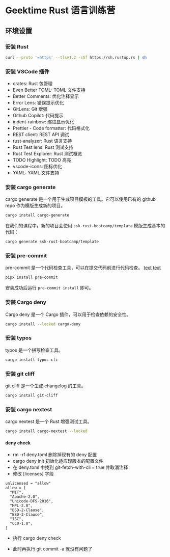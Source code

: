 # Geektime Rust 语言训练营

## 环境设置

### 安装 Rust

```bash
curl --proto '=https' --tlsv1.2 -sSf https://sh.rustup.rs | sh
```

### 安装 VSCode 插件

- crates: Rust 包管理
- Even Better TOML: TOML 文件支持
- Better Comments: 优化注释显示
- Error Lens: 错误提示优化
- GitLens: Git 增强
- Github Copilot: 代码提示
- indent-rainbow: 缩进显示优化
- Prettier - Code formatter: 代码格式化
- REST client: REST API 调试
- rust-analyzer: Rust 语言支持
- Rust Test lens: Rust 测试支持
- Rust Test Explorer: Rust 测试概览
- TODO Highlight: TODO 高亮
- vscode-icons: 图标优化
- YAML: YAML 文件支持

### 安装 cargo generate

cargo generate 是一个用于生成项目模板的工具。它可以使用已有的 github repo 作为模版生成新的项目。

```bash
cargo install cargo-generate
```

在我们的课程中，新的项目会使用 `ssk-rust-bootcamp/template` 模版生成基本的代码：

```bash
cargo generate ssk-rust-bootcamp/template
```

### 安装 pre-commit

pre-commit 是一个代码检查工具，可以在提交代码前进行代码检查。
[text](../../AuroraPlan/rust-toolchain.toml) [text](../../AuroraPlan/.rustfmt.toml)
```bash
pipx install pre-commit
```

安装成功后运行 `pre-commit install` 即可。

### 安装 Cargo deny

Cargo deny 是一个 Cargo 插件，可以用于检查依赖的安全性。

```bash
cargo install --locked cargo-deny
```

### 安装 typos

typos 是一个拼写检查工具。

```bash
cargo install typos-cli
```

### 安装 git cliff

git cliff 是一个生成 changelog 的工具。

```bash
cargo install git-cliff
```

### 安装 cargo nextest

cargo nextest 是一个 Rust 增强测试工具。

```bash
cargo install cargo-nextest --locked
```
#### deny check
- rm -rf deny.toml 删除掉现有的 deny 配置
- cargo deny init 初始化适应现版本的配置文件
- ️在 deny.toml 中找到 git-fetch-with-cli = true 并取消注释
- 修改 [licenses] 字段
```
unlicensed = "allow"
allow = [
  "MIT",
  "Apache-2.0",
  "Unicode-DFS-2016",
  "MPL-2.0",
  "BSD-2-Clause",
  "BSD-3-Clause",
  "ISC",
  "CC0-1.0",
]

```
- 执行 cargo deny check

- 此时再执行 git commit -a 就没有问题了
